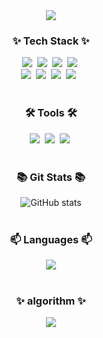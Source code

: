 <!--타이틀 부분-->
<div align="center">
  <img src="https://capsule-render.vercel.app/api?type=react&color=auto&height=300&section=header&text=JH%20Git&fontSize=90" />
</div>

<!--내용 부분-->
<h3 align="center">✨ Tech Stack ✨</h3>
<div align="center">
  <img src="https://img.shields.io/badge/react-20232a.svg?style=for-the-badge&logo=react&logoColor=61DAFB" />&nbsp
  <img src="https://img.shields.io/badge/javascript-F7DF1E.svg?style=for-the-badge&logo=javascript&logoColor=20232a" />&nbsp
  <img src="https://img.shields.io/badge/reactnative-20232a.svg?style=for-the-badge&logo=react&logoColor=61DAFB" />&nbsp
  <img src="https://img.shields.io/badge/html5-E34F26.svg?style=for-the-badge&logo=html5&logoColor=white" />&nbsp
</div>

<div align="center">
  <img src="https://img.shields.io/badge/styled--components-DB7093?style=for-the-badge&logo=styled-components&logoColor=ffd35b" />&nbsp
  <img src="https://img.shields.io/badge/css3-1572B6.svg?style=for-the-badge&logo=css3&logoColor=white" />&nbsp
  <img src="https://img.shields.io/badge/python-3670A0?style=for-the-badge&logo=python&logoColor=ffdd54" />&nbsp
  <img src="https://img.shields.io/badge/firebase-20232a.svg?style=for-the-badge&logo=firebase&logoColor=61DAFB" /> &nbsp
</div>

<br>

<h3 align="center">🛠 Tools 🛠</h3>
<div align="center">
  <img src="https://img.shields.io/badge/git-F05033.svg?style=for-the-badge&logo=git&logoColor=white" />&nbsp
  <img src="https://img.shields.io/badge/github-181717.svg?style=for-the-badge&logo=github&logoColor=white" />&nbsp
  <img src="https://img.shields.io/badge/Notion-F3F3F3.svg?style=for-the-badge&logo=notion&logoColor=black" />&nbsp
</div>

<br>

<h3 align="center">📚 Git Stats 📚</h3>
<div align="center">
  <img src="https://github-readme-stats.vercel.app/api?username=JH201421228&show_icons=true&theme=radical" alt="GitHub stats">
</div>

<br>

<h3 align="center">📫 Languages 📫</h3>
<div align="center">
  <img src="https://github-readme-stats.vercel.app/api/top-langs/?username=JH201421228&layout=compact">
</div>

<br>

<h3 align="center">✨ algorithm ✨</h3>
<div align="center">
  <img src="http://mazassumnida.wtf/api/generate_badge?boj=741u741">
</div>
